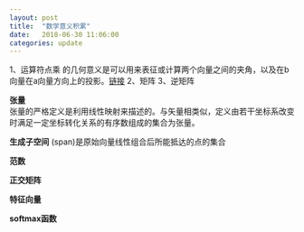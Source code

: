 ```yaml
---
layout: post
title:  "数学意义积累"
date:   2018-06-30 11:06:00
categories: update
---
```


1、运算符点乘
的几何意义是可以用来表征或计算两个向量之间的夹角，以及在b向量在a向量方向上的投影。[链接](https://blog.csdn.net/jacke121/article/details/55804353)
2、矩阵
3、逆矩阵

**张量**</br>
张量的严格定义是利用线性映射来描述的。与矢量相类似，定义由若干坐标系改变时满足一定坐标转化关系的有序数组成的集合为张量。

**生成子空间**
(span)是原始向量线性组合后所能抵达的点的集合

**范数**

**正交矩阵**

**特征向量**

**softmax函数**
